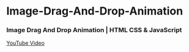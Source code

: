 # Image-Drag-And-Drop-Animation
### Image Drag And Drop Animation | HTML CSS & JavaScript
[YouTube Video](https://youtu.be/2WcS_pNF6W8)
